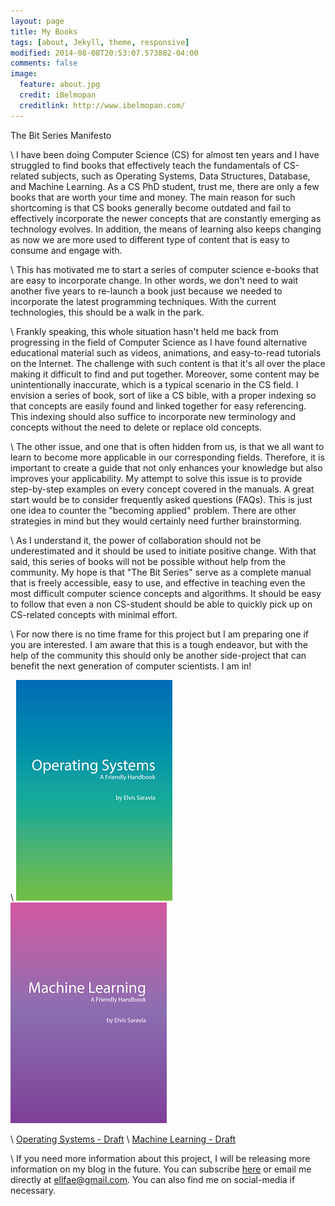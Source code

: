 ```yaml
---
layout: page
title: My Books
tags: [about, Jekyll, theme, responsive]
modified: 2014-08-08T20:53:07.573882-04:00
comments: false
image:
  feature: about.jpg
  credit: iBelmopan
  creditlink: http://www.ibelmopan.com/
---
```


The Bit Series Manifesto

\\
I have been doing Computer Science (CS) for almost ten years and I have struggled to find books that effectively teach the fundamentals of CS-related subjects, such as Operating Systems, Data Structures, Database, and Machine Learning. As a CS PhD student, trust me, there are only a few books that are worth your time and money. The main reason for such shortcoming is that CS books generally become outdated and fail to effectively incorporate the newer concepts that are constantly emerging as technology evolves. In addition, the means of learning also keeps changing as now we are more used to different type of content that is easy to consume and engage with. 

\\
This has motivated me to start a series of computer science e-books that are easy to incorporate change. In other words, we don't need to wait another five years to re-launch a book just because we needed to incorporate the latest programming techniques. With the current technologies, this should be a walk in the park.

\\
Frankly speaking, this whole situation hasn't held me back from progressing in the field of Computer Science as I have found alternative educational material such as videos, animations, and easy-to-read tutorials on the Internet. The challenge with such content is that it's all over the place making it difficult to find and put together. Moreover, some content may be unintentionally inaccurate, which is a typical scenario in the CS field. I envision a series of book, sort of like a CS bible, with a proper indexing so that concepts are easily found and linked together for easy referencing. This indexing should also suffice to incorporate new terminology and concepts without the need to delete or replace old concepts. 

\\
The other issue, and one that is often hidden from us, is that we all want to learn to become more applicable in our corresponding fields. Therefore, it is important to create a guide that not only enhances your knowledge but also improves your applicability. My attempt to solve this issue is to provide step-by-step examples on every concept covered in the manuals. A great start would be to consider frequently asked questions (FAQs). This is just one idea to counter the "becoming applied" problem. There are other strategies in mind but they would certainly need further brainstorming.    

\\
As I understand it, the power of collaboration should not be underestimated and it should be used to initiate positive change. With that said, this series of books will not be possible without help from the community. My hope is that "The Bit Series" serve as a complete manual that is freely accessible, easy to use, and effective in teaching even the most difficult computer science concepts and algorithms. It should be easy to follow that even a non CS-student should be able to quickly pick up on CS-related concepts with minimal effort. 

\\
For now there is no time frame for this project but I am preparing one if you are interested. I am aware that this is a tough endeavor, but with the help of the community this should only be another side-project that can benefit the next generation of computer scientists. I am in!

\\
![alt-text-1](https://github.com/omarsar/omarsar.github.io/blob/master/images/os.png?raw=true) ![alt-text-2](https://github.com/omarsar/omarsar.github.io/blob/master/images/machine-learning.png?raw=true)

\\
[Operating Systems - Draft](https://github.com/omarsar/os)
\\
[Machine Learning - Draft](https://github.com/omarsar/machine_learning_fundamentals)

\\
If you need more information about this project, I will be releasing more information on my blog in the future. You can subscribe [here](https://goo.gl/forms/YBzDDDXAlKDT6Neg1) or email me directly at ellfae@gmail.com. You can also find me on social-media if necessary.  



